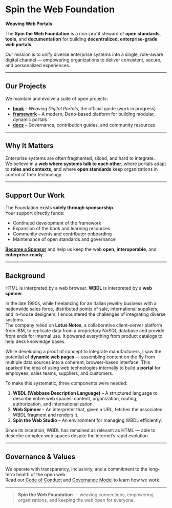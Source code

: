 # Spin the Web Foundation

**Weaving Web Portals**

The **Spin the Web Foundation** is a non-profit steward of **open standards**, **tools**, and **documentation** for building **decentralized, enterprise-grade web portals**.

Our mission is to unify diverse enterprise systems into a single, role-aware digital channel — empowering organizations to deliver consistent, secure, and personalized experiences.

---

## Our Projects

We maintain and evolve a suite of open projects:

- **[book](https://github.com/spintheweb/book)** – *Weaving Digital Portals*, the official guide (work in progress)
- **[framework](https://github.com/spintheweb/framework)** – A modern, Deno-based platform for building modular, dynamic portals
- **[docs](https://github.com/spintheweb/docs)** – Governance, contribution guides, and community resources

---

## Why It Matters

Enterprise systems are often fragmented, siloed, and hard to integrate.  
We believe in a **web where systems talk to each other**, where portals adapt to **roles and contexts**, and where **open standards** keep organizations in control of their technology.

---

## Support Our Work

The Foundation exists **solely through sponsorship**.  
Your support directly funds:

- Continued development of the framework
- Expansion of the book and learning resources
- Community events and contributor onboarding
- Maintenance of open standards and governance

[**Become a Sponsor**](https://github.com/sponsors/spintheweb) and help us keep the web **open**, **interoperable**, and **enterprise-ready**.

---

## Background

HTML is interpreted by a web browser. **WBDL** is interpreted by a **web spinner**.

In the late 1990s, while freelancing for an Italian jewelry business with a nationwide sales force, distributed points of sale, international suppliers, and in-house designers, I encountered the challenges of integrating diverse systems.  
The company relied on **Lotus Notes**, a collaborative client–server platform from IBM, to replicate data from a proprietary NoSQL database and provide front ends for internal use. It powered everything from product catalogs to help desk knowledge bases.

While developing a proof of concept to integrate manufacturers, I saw the potential of **dynamic web pages** — assembling content on the fly from multiple data sources into a coherent, browser-based interface. This sparked the idea of using web technologies internally to build a **portal** for employees, sales teams, suppliers, and customers.

To make this systematic, three components were needed:

1. **WBDL (Webbase Description Language)** – A structured language to describe entire web spaces: content, organization, routing, authorization, and internationalization.
2. **Web Spinner** – An interpreter that, given a URL, fetches the associated WBDL fragment and renders it.
3. **Spin the Web Studio** – An environment for managing WBDL efficiently.

Since its inception, WBDL has remained as relevant as HTML — able to describe complex web spaces despite the internet’s rapid evolution.

---

## Governance & Values

We operate with transparency, inclusivity, and a commitment to the long-term health of the open web.  
Read our [Code of Conduct](CODE_OF_CONDUCT.md) and [Governance Model](https://github.com/spintheweb/docs) to learn how we work.

---

> **Spin the Web Foundation** — weaving connections, empowering organizations, and keeping the web open for everyone.
